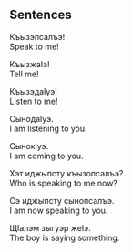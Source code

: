 ## Sentences

Къызэпсалъэ!  
Speak to me!

КъызжаIэ!  
Tell me!

КъызэдаIуэ!  
Listen to me!

СынодаIуэ.  
I am listening to you.

СынокIуэ.  
I am coming to you.

Хэт иджыпсту къызопсалъэ?  
Who is speaking to me now?

Сэ иджыпсту сынопсалъэ.  
I am now speaking to you.

ЩIалэм зыгуэр жеIэ.  
The boy is saying something.